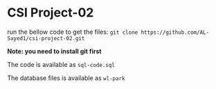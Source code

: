 # CSI Project-02

run the bellow code to get the files:
``` git clone https://github.com/AL-Sayed1/csi-project-02.git ```

**Note: you need to install git first**

The code is available as ```sql-code.sql```

The database files is available as ```wl-park```
